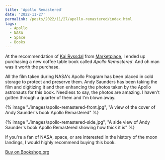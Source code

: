 ```yaml
---
title: 'Apollo Remastered'
date: '2022-11-27'
permalink: /posts/2022/11/27/apollo-remastered/index.html
tags:
  - Apollo
  - NASA
  - Space
  - Books
---
```


At the recommendation of [Kai Ryssdal](https://mastodon.world/@kairyssdal) from [Marketplace](https://www.marketplace.org/), I ended up purchasing a new coffee table book called _Apollo Remastered_. And oh man was it worth the purchase.
<!-- excerpt -->

All the film taken during NASA's Apollo Program has been placed in cold storage to protect and preserve them. Andy Saunders has been taking the film and digitizing it and then enhancing the photos taken by the Apollo astronauts for this book. Needless to say, the photos are amazing. I haven't gotten through a quarter of them and I'm blown away.

{% image "./images/apollo-remastered-front.jpg", "A view of the cover of Andy Saunder's book Apollo Remastered" %}

{% image "./images/apollo-remastered-side.jpg", "A side view of Andy Saunder's book Apollo Remastered showing how thick it is" %}

If you're a fan of NASA, space, or are interested in the history of the moon landings, I would highly recommend buying this book.

[Buy on Bookshop.org](https://bookshop.org/p/books/apollo-remastered-the-ultimate-photographic-record-andy-saunders/17299956?ean=9780762480241)